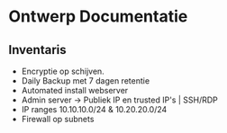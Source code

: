 # Ontwerp Documentatie

## Inventaris

- Encryptie op schijven.
- Daily Backup met 7 dagen retentie
- Automated install webserver
- Admin server -> Publiek IP en trusted IP's | SSH/RDP
- IP ranges  10.10.10.0/24 & 10.20.20.0/24
- Firewall op subnets
